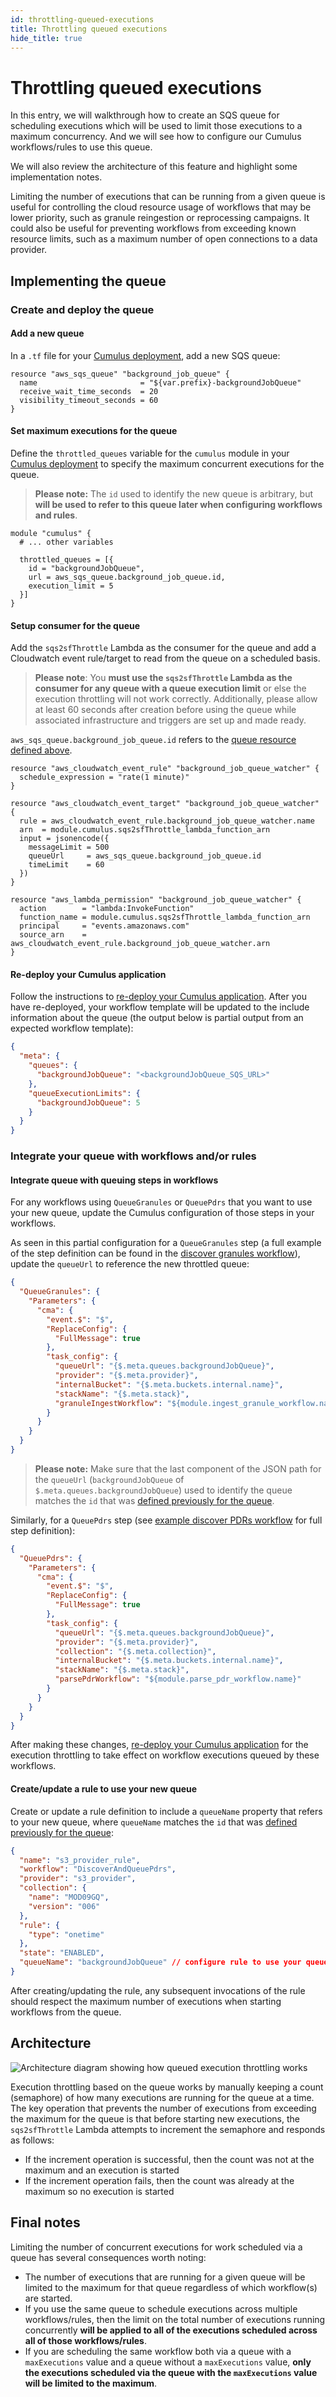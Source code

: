 ```yaml
---
id: throttling-queued-executions
title: Throttling queued executions
hide_title: true
---
```


# Throttling queued executions

In this entry, we will walkthrough how to create an SQS queue for scheduling executions which will be used to limit those executions to a maximum concurrency. And we will see how to configure our Cumulus workflows/rules to use this queue.

We will also review the architecture of this feature and highlight some implementation notes.

Limiting the number of executions that can be running from a given queue is useful for controlling the cloud resource usage of workflows that may be lower priority, such as granule reingestion or reprocessing campaigns. It could also be useful for preventing workflows from exceeding known resource limits, such as a maximum number of open connections to a data provider.

## Implementing the queue

### Create and deploy the queue

#### Add a new queue

In a `.tf` file for your [Cumulus deployment](./../deployment/README.md#deploy-the-cumulus-instance), add a new SQS queue:

```hcl
resource "aws_sqs_queue" "background_job_queue" {
  name                       = "${var.prefix}-backgroundJobQueue"
  receive_wait_time_seconds  = 20
  visibility_timeout_seconds = 60
}
```

#### Set maximum executions for the queue

Define the `throttled_queues` variable for the `cumulus` module in your [Cumulus deployment](./../deployment/README.md#deploy-the-cumulus-instance) to specify the maximum concurrent executions for the queue.

> **Please note:** The `id` used to identify the new queue is arbitrary, but **will be used to refer to this queue later when configuring workflows and rules**.

```hcl
module "cumulus" {
  # ... other variables

  throttled_queues = [{
    id = "backgroundJobQueue",
    url = aws_sqs_queue.background_job_queue.id,
    execution_limit = 5
  }]
}
```

#### Setup consumer for the queue

Add the `sqs2sfThrottle` Lambda as the consumer for the queue and add a Cloudwatch event rule/target to read from the queue on a scheduled basis.

> **Please note**: You **must use the `sqs2sfThrottle` Lambda as the consumer for any queue with a queue execution limit** or else the execution throttling will not work correctly. Additionally, please allow at least 60 seconds after creation before using the queue while associated infrastructure and triggers are set up and made ready.

`aws_sqs_queue.background_job_queue.id` refers to the [queue resource defined above](#add-a-new-queue).

```hcl
resource "aws_cloudwatch_event_rule" "background_job_queue_watcher" {
  schedule_expression = "rate(1 minute)"
}

resource "aws_cloudwatch_event_target" "background_job_queue_watcher" {
  rule = aws_cloudwatch_event_rule.background_job_queue_watcher.name
  arn  = module.cumulus.sqs2sfThrottle_lambda_function_arn
  input = jsonencode({
    messageLimit = 500
    queueUrl     = aws_sqs_queue.background_job_queue.id
    timeLimit    = 60
  })
}

resource "aws_lambda_permission" "background_job_queue_watcher" {
  action        = "lambda:InvokeFunction"
  function_name = module.cumulus.sqs2sfThrottle_lambda_function_arn
  principal     = "events.amazonaws.com"
  source_arn    = aws_cloudwatch_event_rule.background_job_queue_watcher.arn
}
```

#### Re-deploy your Cumulus application

Follow the instructions to [re-deploy your Cumulus application](../deployment/upgrade.md#update-cumulus-resources). After you have re-deployed, your workflow template will be updated to the include information about the queue (the output below is partial output from an expected workflow template):

```json
{
  "meta": {
    "queues": {
      "backgroundJobQueue": "<backgroundJobQueue_SQS_URL>"
    },
    "queueExecutionLimits": {
      "backgroundJobQueue": 5
    }
  }
}
```

### Integrate your queue with workflows and/or rules

#### Integrate queue with queuing steps in workflows

For any workflows using `QueueGranules` or `QueuePdrs` that you want to use your new queue, update the Cumulus configuration of those steps in your workflows.

As seen in this partial configuration for a `QueueGranules` step (a full example of the step definition can be found in the [discover granules workflow](https://github.com/nasa/cumulus/blob/master/example/cumulus-tf/discover_granules_workflow.tf)), update the `queueUrl` to reference the new throttled queue:

```json
{
  "QueueGranules": {
    "Parameters": {
      "cma": {
        "event.$": "$",
        "ReplaceConfig": {
          "FullMessage": true
        },
        "task_config": {
          "queueUrl": "{$.meta.queues.backgroundJobQueue}",
          "provider": "{$.meta.provider}",
          "internalBucket": "{$.meta.buckets.internal.name}",
          "stackName": "{$.meta.stack}",
          "granuleIngestWorkflow": "${module.ingest_granule_workflow.name}"
        }
      }
    }
  }
}
```

> **Please note:** Make sure that the last component of the JSON path for the `queueUrl` (`backgroundJobQueue` of `$.meta.queues.backgroundJobQueue`) used to identify the queue matches the `id` that was [defined previously for the queue](#set-maximum-executions-for-the-queue).

Similarly, for a `QueuePdrs` step (see [example discover PDRs workflow](https://github.com/nasa/cumulus/blob/master/example/cumulus-tf/discover_and_queue_pdrs_workflow.tf) for full step definition):

```json
{
  "QueuePdrs": {
    "Parameters": {
      "cma": {
        "event.$": "$",
        "ReplaceConfig": {
          "FullMessage": true
        },
        "task_config": {
          "queueUrl": "{$.meta.queues.backgroundJobQueue}",
          "provider": "{$.meta.provider}",
          "collection": "{$.meta.collection}",
          "internalBucket": "{$.meta.buckets.internal.name}",
          "stackName": "{$.meta.stack}",
          "parsePdrWorkflow": "${module.parse_pdr_workflow.name}"
        }
      }
    }
  }
}
```

After making these changes, [re-deploy your Cumulus application](../deployment/upgrade.md#update-cumulus-resources) for the execution throttling to take effect on workflow executions queued by these workflows.

#### Create/update a rule to use your new queue

Create or update a rule definition to include a `queueName` property that refers to your new queue, where `queueName` matches the `id` that was [defined previously for the queue](#set-maximum-executions-for-the-queue):

```json
{
  "name": "s3_provider_rule",
  "workflow": "DiscoverAndQueuePdrs",
  "provider": "s3_provider",
  "collection": {
    "name": "MOD09GQ",
    "version": "006"
  },
  "rule": {
    "type": "onetime"
  },
  "state": "ENABLED",
  "queueName": "backgroundJobQueue" // configure rule to use your queue
}
```

After creating/updating the rule, any subsequent invocations of the rule should respect the maximum number of executions when starting workflows from the queue.

## Architecture

![Architecture diagram showing how queued execution throttling works](assets/queued-execution-throttling.png)

Execution throttling based on the queue works by manually keeping a count (semaphore) of how many executions are running for the queue at a time. The key operation that prevents the number of executions from exceeding the maximum for the queue is that before starting new executions, the `sqs2sfThrottle` Lambda attempts to increment the semaphore and responds as follows:

- If the increment operation is successful, then the count was not at the maximum and an execution is started
- If the increment operation fails, then the count was already at the maximum so no execution is started

## Final notes

Limiting the number of concurrent executions for work scheduled via a queue has several consequences worth noting:

- The number of executions that are running for a given queue will be limited to the maximum for that queue regardless of which workflow(s) are started.
- If you use the same queue to schedule executions across multiple workflows/rules, then the limit on the total number of executions running concurrently **will be applied to all of the executions scheduled across all of those workflows/rules**.
- If you are scheduling the same workflow both via a queue with a `maxExecutions` value and a queue without a `maxExecutions` value, **only the executions scheduled via the queue with the `maxExecutions` value will be limited to the maximum**.
